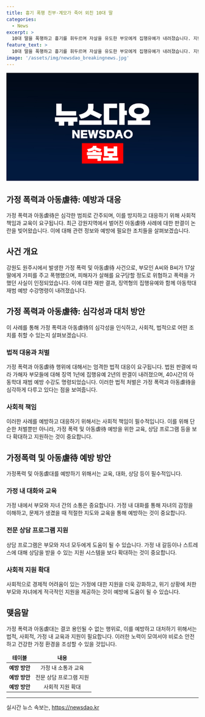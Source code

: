 ```yaml
---
title: 흉기 폭행 친부·계모가 죽어 외친 10대 딸
categories:
  - News
excerpt: >
  10대 딸을 폭행하고 흉기를 휘두르며 자살을 유도한 부모에게 집행유예가 내려졌습니다. 지난해 12월, 아이를 폭행한 혐의와 상해를 입힌 혐의로 기소된 A씨와 B씨는 각각 징역 1년에 집행유예 2년을 선고받았으며, 아동학대 재범 예방 수강을 받아야 합니다. 피해자는 사흘간 집을 빠져나간 후 이 사실을 교사에게 숨기고 돌아와 폭행을 당한 것으로 밝혀졌습니다. 재판부는 피해자의 행위를 발단으로 언급하면서도 부모의 행위를 정당화할 수 없다고 판단했습니다. #가정폭력 #아동학대 #청소년 #범죄 #교육
feature_text: >
  10대 딸을 폭행하고 흉기를 휘두르며 자살을 유도한 부모에게 집행유예가 내려졌습니다. 지난해 12월, 아이를 폭행한 혐의와 상해를 입힌 혐의로 기소된 A씨와 B씨는 각각 징역 1년에 집행유예 2년을 선고받았으며, 아동학대 재범 예방 수강을 받아야 합니다. 피해자는 사흘간 집을 빠져나간 후 이 사실을 교사에게 숨기고 돌아와 폭행을 당한 것으로 밝혀졌습니다. 재판부는 피해자의 행위를 발단으로 언급하면서도 부모의 행위를 정당화할 수 없다고 판단했습니다. #가정폭력 #아동학대 #청소년 #범죄 #교육
image: '/assets/img/newsdao_breakingnews.jpg'
---
```


<p><img src="/assets/img/newsdao_breakingnews.jpg" alt="ontimetimes 속보" /></p>

<h2 data-ke-size="size26">가정 폭력과 아동虐待: 예방과 대응</h2>

<p data-ke-size="size16">가정 폭력과 아동虐待은 심각한 범죄로 간주되며, 이를 방지하고 대응하기 위해 사회적 책임과 교육이 요구됩니다. 최근 강원지역에서 벌어진 아동虐待 사례에 대한 판결이 논란을 빚어왔습니다. 이에 대해 관련 정보와 예방에 필요한 조치들을 살펴보겠습니다.</p>

<h2 data-ke-size="size24">사건 개요</h2>

<p data-ke-size="size16">강원도 원주시에서 발생한 가정 폭력 및 아동虐待 사건으로, 부모인 A씨와 B씨가 17살 딸에게 가피를 주고 폭행했으며, 피해자가 살해를 요구당할 정도로 위협하고 폭력을 가했던 사실이 인정되었습니다. 이에 대한 재판 결과, 징역형의 집행유예와 함께 아동학대 재범 예방 수강명령이 내려졌습니다.</p>

<h2 data-ke-size="size24">가정 폭력과 아동虐待: 심각성과 대처 방안</h2>

<p data-ke-size="size16">이 사례를 통해 가정 폭력과 아동虐待의 심각성을 인식하고, 사회적, 법적으로 어떤 조치를 취할 수 있는지 살펴보겠습니다.</p>

<h3 data-ke-size="size22">법적 대응과 처벌</h3>

<p data-ke-size="size16">가정 폭력과 아동虐待 행위에 대해서는 엄격한 법적 대응이 요구됩니다. 법원 판결에 따라 가해자 부모들에 대해 징역 1년에 집행유예 2년의 판결이 내려졌으며, 40시간의 아동학대 재범 예방 수강도 명령되었습니다. 이러한 법적 처벌은 가정 폭력과 아동虐待을 심각하게 다루고 있다는 점을 보여줍니다.</p>

<h3 data-ke-size="size22">사회적 책임</h3>

<p data-ke-size="size16">이러한 사례를 예방하고 대응하기 위해서는 사회적 책임이 필수적입니다. 이를 위해 단순한 처벌뿐만 아니라, 가정 폭력 및 아동虐待 예방을 위한 교육, 상담 프로그램 등을 보다 확대하고 지원하는 것이 중요합니다.</p>

<h2 data-ke-size="size24">가정폭력 및 아동虐待 예방 방안</h2>

<p data-ke-size="size16">가정폭력 및 아동虐대를 예방하기 위해서는 교육, 대화, 상담 등이 필수적입니다.</p>

<h3 data-ke-size="size22">가정 내 대화와 교육</h3>

<p data-ke-size="size16">가정 내에서 부모와 자녀 간의 소통은 중요합니다. 가정 내 대화를 통해 자녀의 감정을 이해하고, 문제가 생겼을 때 적절한 지도와 교육을 통해 예방하는 것이 중요합니다.</p>

<h3 data-ke-size="size22">전문 상담 프로그램 지원</h3>

<p data-ke-size="size16">상담 프로그램은 부모와 자녀 모두에게 도움이 될 수 있습니다. 가정 내 갈등이나 스트레스에 대해 상담을 받을 수 있는 지원 시스템을 보다 확대하는 것이 중요합니다.</p>

<h3 data-ke-size="size22">사회적 지원 확대</h3>

<p data-ke-size="size16">사회적으로 경제적 어려움이 있는 가정에 대한 지원을 더욱 강화하고, 위기 상황에 처한 부모와 자녀에게 적극적인 지원을 제공하는 것이 예방에 도움이 될 수 있습니다.</p>

<h2 data-ke-size="size24">맺음말</h2>

<p data-ke-size="size16">가정 폭력과 아동虐대는 결코 용인될 수 없는 행위로, 이를 예방하고 대처하기 위해서는 법적, 사회적, 가정 내 교육과 지원이 필요합니다. 이러한 노력이 모여서야 비로소 안전하고 건강한 가정 환경을 조성할 수 있을 것입니다.</p>

<table>
<thead>
<tr>
<td style="text-align: center; height: 17px;"><b>테이블</b></td>
<td style="text-align: center; height: 17px;"><b>내용</b></td>
</tr>
</thead>
<tbody>
<tr>
<td style="text-align: center; height: 17px;"><b>예방 방안</b></td>
<td style="text-align: center; height: 17px;">가정 내 소통과 교육</td>
</tr>
<tr>
<td style="text-align: center; height: 17px;"><b>예방 방안</b></td>
<td style="text-align: center; height: 17px;">전문 상담 프로그램 지원</td>
</tr>
<tr>
<td style="text-align: center; height: 17px;"><b>예방 방안</b></td>
<td style="text-align: center; height: 17px;">사회적 지원 확대</td>
</tr>
</tbody>
</table>

<hr>
실시간 뉴스 속보는, <a href="https://newsdao.kr" rel="dofollow">https://newsdao.kr</a>


